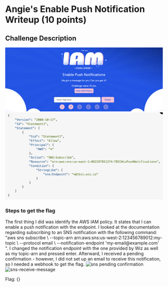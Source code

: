 <h1>Angie's Enable Push Notification Writeup (10 points)</h1>

<h2>Challenge Description</h2>
<img  width="700" alt="sns-policy" src="https://github.com/angietechcafe/CTFWriteUps/blob/main/The%20Big%20IAM%20Challenge/Enable%20Push%20Notifications%20Description.png?raw=true">

<img  width="700" alt="sns-policy" src="https://github.com/angietechcafe/CTFWriteUps/blob/main/The%20Big%20IAM%20Challenge/AWS%20SNS%20IAM%20POLICY.png?raw=true">

<h3>Steps to get the flag</h3>
<p>The first thing I did was identify the AWS IAM policy. It states that I can enable a push notification with the endpoint. I looked at the documentation regarding subscribing to an SNS notification with the following command: "aws sns subscribe \
    --topic-arn arn:aws:sns:us-west-2:123456789012:my-topic \
    --protocol email \
    --notification-endpoint 'my-email@example.com' ". I changed the notification endpoint with the one provided by Wiz as well as my topic-arn and pressed enter. Afterward, I received a pending confirmation - however, I did not set up an email to receive this notification, so I needed a webhook to get the flag. 

<img  width="700" alt="sns pending confirmation" src="#">
    
<img  width="700" alt="sns-receive-message" src="#">

<p>Flag: {} </p>

